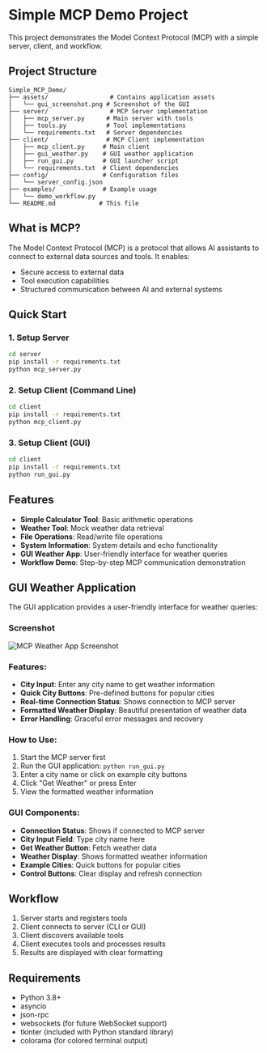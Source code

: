 # Simple MCP Demo Project

This project demonstrates the Model Context Protocol (MCP) with a simple server, client, and workflow.

## Project Structure

```
Simple_MCP_Demo/
├── assets/                 # Contains application assets
│   └── gui_screenshot.png # Screenshot of the GUI
├── server/                 # MCP Server implementation
│   ├── mcp_server.py      # Main server with tools
│   ├── tools.py           # Tool implementations
│   └── requirements.txt   # Server dependencies
├── client/                # MCP Client implementation
│   ├── mcp_client.py     # Main client
│   ├── gui_weather.py    # GUI weather application
│   ├── run_gui.py        # GUI launcher script
│   └── requirements.txt  # Client dependencies
├── config/               # Configuration files
│   └── server_config.json
├── examples/             # Example usage
│   └── demo_workflow.py
└── README.md            # This file
```

## What is MCP?

The Model Context Protocol (MCP) is a protocol that allows AI assistants to connect to external data sources and tools. It enables:
- Secure access to external data
- Tool execution capabilities
- Structured communication between AI and external systems

## Quick Start

### 1. Setup Server
```bash
cd server
pip install -r requirements.txt
python mcp_server.py
```

### 2. Setup Client (Command Line)
```bash
cd client
pip install -r requirements.txt
python mcp_client.py
```

### 3. Setup Client (GUI)
```bash
cd client
pip install -r requirements.txt
python run_gui.py
```

## Features

- **Simple Calculator Tool**: Basic arithmetic operations
- **Weather Tool**: Mock weather data retrieval
- **File Operations**: Read/write file operations
- **System Information**: System details and echo functionality
- **GUI Weather App**: User-friendly interface for weather queries
- **Workflow Demo**: Step-by-step MCP communication demonstration

## GUI Weather Application

The GUI application provides a user-friendly interface for weather queries:

### Screenshot
![MCP Weather App Screenshot](assets/gui_screenshot.png)

### Features:
- **City Input**: Enter any city name to get weather information
- **Quick City Buttons**: Pre-defined buttons for popular cities
- **Real-time Connection Status**: Shows connection to MCP server
- **Formatted Weather Display**: Beautiful presentation of weather data
- **Error Handling**: Graceful error messages and recovery

### How to Use:
1. Start the MCP server first
2. Run the GUI application: `python run_gui.py`
3. Enter a city name or click on example city buttons
4. Click "Get Weather" or press Enter
5. View the formatted weather information

### GUI Components:
- **Connection Status**: Shows if connected to MCP server
- **City Input Field**: Type city name here
- **Get Weather Button**: Fetch weather data
- **Weather Display**: Shows formatted weather information
- **Example Cities**: Quick buttons for popular cities
- **Control Buttons**: Clear display and refresh connection

## Workflow

1. Server starts and registers tools
2. Client connects to server (CLI or GUI)
3. Client discovers available tools
4. Client executes tools and processes results
5. Results are displayed with clear formatting

## Requirements

- Python 3.8+
- asyncio
- json-rpc
- websockets (for future WebSocket support)
- tkinter (included with Python standard library)
- colorama (for colored terminal output) 